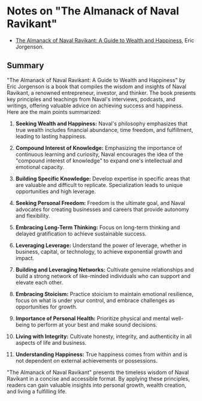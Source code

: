 # Notes on "The Almanack of Naval Ravikant"

* [The Almanack of Naval Ravikant: A Guide to Wealth and Happiness](https://amzn.to/3QhEhUX), Eric Jorgenson.

## Summary

"The Almanack of Naval Ravikant: A Guide to Wealth and Happiness" by Eric Jorgenson is a book that compiles the wisdom and insights of Naval Ravikant, a renowned entrepreneur, investor, and thinker. The book presents key principles and teachings from Naval's interviews, podcasts, and writings, offering valuable advice on achieving success and happiness. Here are the main points summarized:

1. **Seeking Wealth and Happiness:** Naval's philosophy emphasizes that true wealth includes financial abundance, time freedom, and fulfillment, leading to lasting happiness.

2. **Compound Interest of Knowledge:** Emphasizing the importance of continuous learning and curiosity, Naval encourages the idea of the "compound interest of knowledge" to expand one's intellectual and emotional capacity.

3. **Building Specific Knowledge:** Develop expertise in specific areas that are valuable and difficult to replicate. Specialization leads to unique opportunities and high leverage.

4. **Seeking Personal Freedom:** Freedom is the ultimate goal, and Naval advocates for creating businesses and careers that provide autonomy and flexibility.

5. **Embracing Long-Term Thinking:** Focus on long-term thinking and delayed gratification to achieve sustainable success.

6. **Leveraging Leverage:** Understand the power of leverage, whether in business, capital, or technology, to achieve exponential growth and impact.

7. **Building and Leveraging Networks:** Cultivate genuine relationships and build a strong network of like-minded individuals who can support and elevate each other.

8. **Embracing Stoicism:** Practice stoicism to maintain emotional resilience, focus on what is under your control, and embrace challenges as opportunities for growth.

9. **Importance of Personal Health:** Prioritize physical and mental well-being to perform at your best and make sound decisions.

10. **Living with Integrity:** Cultivate honesty, integrity, and authenticity in all aspects of life and business.

11. **Understanding Happiness:** True happiness comes from within and is not dependent on external achievements or possessions.

"The Almanack of Naval Ravikant" presents the timeless wisdom of Naval Ravikant in a concise and accessible format. By applying these principles, readers can gain valuable insights into personal growth, wealth creation, and living a fulfilling life.

